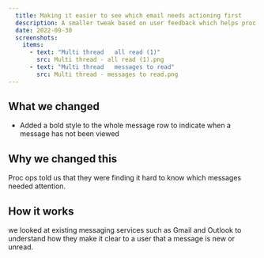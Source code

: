 ```yaml
---
  title: Making it easier to see which email needs actioning first
  description: A smaller tweak based on user feedback which helps proc ops understand which messages need attention 
  date: 2022-09-30
  screenshots:
    items:
      - text: "Multi thread   all read (1)"
        src: Multi thread - all read (1).png
      - text: "Multi thread   messages to read"
        src: Multi thread - messages to read.png
---
```


## What we changed
- Added a bold style to the whole message row to indicate when a message has not been viewed

## Why we changed this
Proc ops told us that they were finding it hard to know which messages needed attention.

## How it works
we looked at existing messaging services such as Gmail and Outlook to understand how they make it clear to a user that a message is new or unread.
